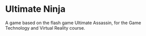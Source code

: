 # Ultimate Ninja

A game based on the flash game Ultimate Assassin, for the Game Technology and Virtual Reality course.

